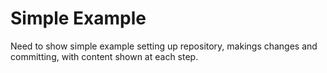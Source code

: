 # Simple Example

Need to show simple example setting up repository, makings changes and committing,
with content shown at each step.
